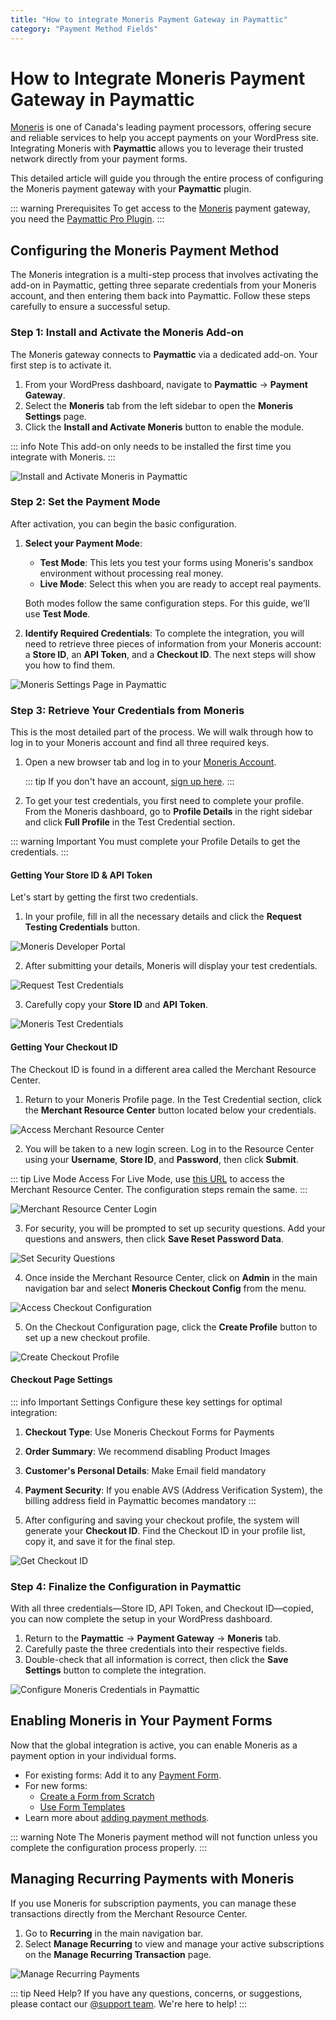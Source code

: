 ```yaml
---
title: "How to integrate Moneris Payment Gateway in Paymattic"
category: "Payment Method Fields"
---
```


# How to Integrate Moneris Payment Gateway in Paymattic

[Moneris](https://www.moneris.com/) is one of Canada's leading payment processors, offering secure and reliable services to help you accept payments on your WordPress site. Integrating Moneris with **Paymattic** allows you to leverage their trusted network directly from your payment forms.

This detailed article will guide you through the entire process of configuring the Moneris payment gateway with your **Paymattic** plugin.

::: warning Prerequisites
To get access to the [Moneris](https://www.moneris.com/) payment gateway, you need the [Paymattic Pro Plugin](/getting-started-with-paymattic/how-to-install-and-activate-paymattic-in-wordpress).
:::

## Configuring the Moneris Payment Method

The Moneris integration is a multi-step process that involves activating the add-on in Paymattic, getting three separate credentials from your Moneris account, and then entering them back into Paymattic. Follow these steps carefully to ensure a successful setup.

### Step 1: Install and Activate the Moneris Add-on

The Moneris gateway connects to **Paymattic** via a dedicated add-on. Your first step is to activate it.

1.  From your WordPress dashboard, navigate to **Paymattic** → **Payment Gateway**.
2.  Select the **Moneris** tab from the left sidebar to open the **Moneris Settings** page.
3.  Click the **Install and Activate Moneris** button to enable the module.

::: info Note
This add-on only needs to be installed the first time you integrate with Moneris.
:::

![Install and Activate Moneris in Paymattic](/images/payment-method-fields/how-to-integrate-moneris-payment-gateway-in-paymattic/Payment-gateway-Moneris-Install-Activate-Moneris-scaled.webp)

### Step 2: Set the Payment Mode

After activation, you can begin the basic configuration.

1.  **Select your Payment Mode**:
    -   **Test Mode**: This lets you test your forms using Moneris's sandbox environment without processing real money.
    -   **Live Mode**: Select this when you are ready to accept real payments.
    
    Both modes follow the same configuration steps. For this guide, we'll use **Test Mode**.

2.  **Identify Required Credentials**: To complete the integration, you will need to retrieve three pieces of information from your Moneris account: a **Store ID**, an **API Token**, and a **Checkout ID**. The next steps will show you how to find them.

![Moneris Settings Page in Paymattic](/images/payment-method-fields/how-to-integrate-moneris-payment-gateway-in-paymattic/Moneris-Settings-page.webp)

### Step 3: Retrieve Your Credentials from Moneris

This is the most detailed part of the process. We will walk through how to log in to your Moneris account and find all three required keys.

1.  Open a new browser tab and log in to your [Moneris Account](https://www.moneris.com/en/login-portal-hub).
    
    ::: tip
    If you don't have an account, [sign up here](https://ordernow.moneris.com/landing/).
    :::

2.  To get your test credentials, you first need to complete your profile. From the Moneris dashboard, go to **Profile Details** in the right sidebar and click **Full Profile** in the Test Credential section.

::: warning Important
You must complete your Profile Details to get the credentials.
:::

#### Getting Your Store ID & API Token

Let's start by getting the first two credentials.

1.  In your profile, fill in all the necessary details and click the **Request Testing Credentials** button.

![Moneris Developer Portal](/images/payment-method-fields/how-to-integrate-moneris-payment-gateway-in-paymattic/Home-Moneris-Developers-scaled.webp)

2.  After submitting your details, Moneris will display your test credentials.

![Request Test Credentials](/images/payment-method-fields/how-to-integrate-moneris-payment-gateway-in-paymattic/Home-Moneris-Developers-Test-Credentials-scaled.webp)

3.  Carefully copy your **Store ID** and **API Token**.

![Moneris Test Credentials](/images/payment-method-fields/how-to-integrate-moneris-payment-gateway-in-paymattic/My-Profile-Moneris-Developers-2-scaled.webp)

#### Getting Your Checkout ID

The Checkout ID is found in a different area called the Merchant Resource Center.

1.  Return to your Moneris Profile page. In the Test Credential section, click the **Merchant Resource Center** button located below your credentials.

![Access Merchant Resource Center](/images/payment-method-fields/how-to-integrate-moneris-payment-gateway-in-paymattic/Moneris-Developer-Test-Credentials-4-scaled.webp)

2.  You will be taken to a new login screen. Log in to the Resource Center using your **Username**, **Store ID**, and **Password**, then click **Submit**.

::: tip Live Mode Access
For Live Mode, use [this URL](https://www3.moneris.com/mpg/) to access the Merchant Resource Center. The configuration steps remain the same.
:::

![Merchant Resource Center Login](/images/payment-method-fields/how-to-integrate-moneris-payment-gateway-in-paymattic/Moneris-Gateway-Merchant-Resource-Center-2.webp)

3.  For security, you will be prompted to set up security questions. Add your questions and answers, then click **Save Reset Password Data**.

![Set Security Questions](/images/payment-method-fields/how-to-integrate-moneris-payment-gateway-in-paymattic/Moneris-Gateway-Merchant-Resource-Center-monca09834.webp)

4.  Once inside the Merchant Resource Center, click on **Admin** in the main navigation bar and select **Moneris Checkout Config** from the menu.

![Access Checkout Configuration](/images/payment-method-fields/how-to-integrate-moneris-payment-gateway-in-paymattic/Moneris-Gateway-Merchant-Resource-Center-configure.webp)

5.  On the Checkout Configuration page, click the **Create Profile** button to set up a new checkout profile.

![Create Checkout Profile](/images/payment-method-fields/how-to-integrate-moneris-payment-gateway-in-paymattic/Moneris-Gateway-Merchant-Resource-Center-view-profile.webp)

#### Checkout Page Settings

::: info Important Settings
Configure these key settings for optimal integration:

1. **Checkout Type**: Use Moneris Checkout Forms for Payments
2. **Order Summary**: We recommend disabling Product Images
3. **Customer's Personal Details**: Make Email field mandatory
4. **Payment Security**: If you enable AVS (Address Verification System), the billing address field in Paymattic becomes mandatory
:::

6.  After configuring and saving your checkout profile, the system will generate your **Checkout ID**. Find the Checkout ID in your profile list, copy it, and save it for the final step.

![Get Checkout ID](/images/payment-method-fields/how-to-integrate-moneris-payment-gateway-in-paymattic/Moneris-Gateway-Merchant-Resource-Center-CheckID-scaled.webp)

### Step 4: Finalize the Configuration in Paymattic

With all three credentials—Store ID, API Token, and Checkout ID—copied, you can now complete the setup in your WordPress dashboard.

1.  Return to the **Paymattic** → **Payment Gateway** → **Moneris** tab.
2.  Carefully paste the three credentials into their respective fields.
3.  Double-check that all information is correct, then click the **Save Settings** button to complete the integration.

![Configure Moneris Credentials in Paymattic](/images/payment-method-fields/how-to-integrate-moneris-payment-gateway-in-paymattic/Paste-all-the-credentials-scaled.webp)

## Enabling Moneris in Your Payment Forms

Now that the global integration is active, you can enable Moneris as a payment option in your individual forms.

-   For existing forms: Add it to any [Payment Form](/payment-method-fields/how-to-create-your-first-payment-form-in-a-minute-and-accept-payments-with-paymattic).
-   For new forms:
    -   [Create a Form from Scratch](/form-editor/how-to-create-a-form-from-scratch-with-paymattic)
    -   [Use Form Templates](/form-editor/simple-form-templates)
-   Learn more about [adding payment methods](/payment-method-fields/how-to-use-the-payment-method-fields-section).

::: warning Note
The Moneris payment method will not function unless you complete the configuration process properly.
:::

## Managing Recurring Payments with Moneris

If you use Moneris for subscription payments, you can manage these transactions directly from the Merchant Resource Center.

1.  Go to **Recurring** in the main navigation bar.
2.  Select **Manage Recurring** to view and manage your active subscriptions on the **Manage Recurring Transaction** page.

![Manage Recurring Payments](/images/payment-method-fields/how-to-integrate-moneris-payment-gateway-in-paymattic/Moneris-Gateway-Merchant-Resource-Center-manage-recurring-scaled.webp)

::: tip Need Help?
If you have any questions, concerns, or suggestions, please contact our [@support team](https://wpmanageninja.com/support-tickets/). We're here to help!
:::